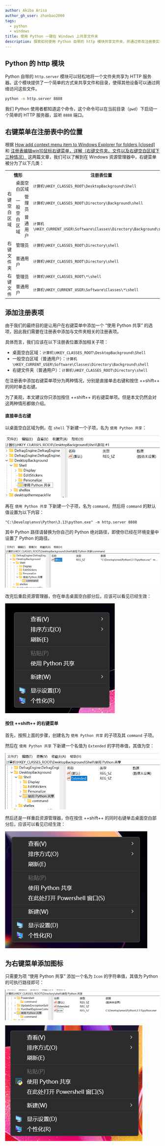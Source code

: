 ```yaml
---
author: Akiba Arisa
author_gh_user: zhanbao2000
tags:
  - python
  - windows
title: 使用 Python 一键在 Windows 上共享文件夹
description: 探索如何使用 Python 自带的 http 模块共享文件夹，并通过修改注册表实现右键菜单一键共享，简化文件共享过程，提升工作效率。
---
```


## Python 的 http 模块

Python 自带的 `http.server` 模块可以轻松地将一个文件夹共享为 HTTP 服务器。这个模块提供了一个简单的方式来共享文件和目录，使得其他设备可以通过网络访问这些文件。

```cmd
python -m http.server 8888
```

我们 Python 使用者都知道这个命令，这个命令可以在当前目录（`pwd`）下启动一个简单的 HTTP 服务器，监听 `8888` 端口。

## 右键菜单在注册表中的位置

根据 [How add context menu item to Windows Explorer for folders \[closed\]](https://stackoverflow.com/questions/20449316/how-add-context-menu-item-to-windows-explorer-for-folders)
和 [注册表编辑win10鼠标右键菜单，详解（右键文件夹、文件以及右键空白区域下三种情况）](https://www.cnblogs.com/mq0036/p/18872806)
这两篇文章，我们可以了解到在 Windows 资源管理器中，右键菜单被分为了以下几类：

<table>
  <tr>
    <th colspan="3" style="text-align: center;">情形</th>
    <th style="text-align: center;">注册表位置 </th>
  </tr>
  <tr>
    <td rowspan="3" style="vertical-align: middle;">右键空白区域</td>
    <td colspan="2">桌面空白区域</td>
    <td><code>计算机\HKEY_CLASSES_ROOT\DesktopBackground\Shell</code></td>
  </tr>
  <tr>
    <td rowspan="2" style="vertical-align: middle;">一般空白区域</td>
    <td>管理员</td>
    <td><code>计算机\HKEY_CLASSES_ROOT\Directory\Background\shell</code></td>
  </tr>
  <tr>
    <td>普通用户</td>
    <td><code>计算机\HKEY_CURRENT_USER\Software\Classes\Directory\Background\shell</code></td>
  </tr>
  <tr>
    <td rowspan="2" style="vertical-align: middle;">右键文件夹</td>
    <td colspan="2">管理员</td>
    <td><code>计算机\HKEY_CLASSES_ROOT\Directory\shell</code></td>
  </tr>
  <tr>
    <td colspan="2">普通用户</td>
    <td><code>计算机\HKEY_CLASSES_ROOT\Directory\shell</code></td>
  </tr>
  <tr>
    <td rowspan="2" style="vertical-align: middle;">右键文件</td>
    <td colspan="2">管理员</td>
    <td><code>计算机\HKEY_CLASSES_ROOT\*\shell</code></td>
  </tr>
  <tr>
    <td colspan="2">普通用户</td>
    <td><code>计算机\HKEY_CURRENT_USER\Software\Classes\*\shell</code></td>
  </tr>
</table>

## 添加注册表项

由于我们的最终目的是让用户在右键菜单中添加一个 “使用 Python 共享” 的选项，因此我们需要在注册表中添加与文件夹相关的注册表项。

具体而言，我们应该在以下注册表位置添加相关子项：

 - 桌面空白区域：`计算机\HKEY_CLASSES_ROOT\DesktopBackground\Shell`
 - 一般空白区域（普通用户）：`计算机\HKEY_CURRENT_USER\Software\Classes\Directory\Background\shell`
 - 右键文件夹（普通用户）：`计算机\HKEY_CLASSES_ROOT\Directory\shell`

在注册表中添加右键菜单项分为两种情况，分别是直接单击右键和按住 ++shift++ 的同时单击右键。

为了美观，本文建议你只添加按住 ++shift++ 的右键菜单项。但是本文仍然会对这两种情形都做介绍。

#### 直接单击右键

以桌面空白区域为例，在 `shell` 下新建一个子项，名为 `使用 Python 共享`：

![desktop_bg_1](images/250606-python-folder-share/desktop_bg_1.png)

再在 `使用 Python 共享` 下新建一个子项，名为 `command`，然后将 `command` 的默认值设置为以下内容：

```
"C:\Develop\envs\Python\3.13\python.exe" -m http.server 8888
```

其中 Python 路径请替换为你自己的 Python 绝对路径，即使你已经在环境变量中设置了 Python 的路径。

![desktop_bg_2](images/250606-python-folder-share/desktop_bg_2.png)

改完后重启资源管理器，你在单击桌面空白部分后，应该可以看见已经生效：

![desktop_bg_3](images/250606-python-folder-share/desktop_bg_3.png)

#### 按住 ++shift++ 的右键菜单

首先，按照上面的步骤，创建名为 `使用 Python 共享` 的子项及其 `command` 子项。

然后在 `使用 Python 共享` 下新建一个名值为 `Extended` 的字符串值，其值为空：

![desktop_bg_4](images/250606-python-folder-share/desktop_bg_4.png)

然后还是一样重启资源管理器，你在按住 ++shift++ 的同时右键单击桌面空白部分后，应该可以看见已经生效：

![desktop_bg_5](images/250606-python-folder-share/desktop_bg_5.png)

## 为右键菜单添加图标

只需要为项 “使用 Python 共享” 添加一个名为 `Icon` 的字符串值，其值为 Python 的可执行路径即可：

![desktop_bg_6](images/250606-python-folder-share/desktop_bg_6.png)

![desktop_bg_7](images/250606-python-folder-share/desktop_bg_7.png)
